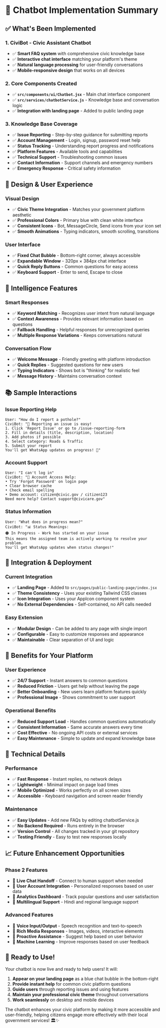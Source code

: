 # 🤖 Chatbot Implementation Summary

## ✅ **What's Been Implemented**

### **1. CiviBot - Civic Assistant Chatbot**
- ✅ **Smart FAQ system** with comprehensive civic knowledge base
- ✅ **Interactive chat interface** matching your platform's theme
- ✅ **Natural language processing** for user-friendly conversations
- ✅ **Mobile-responsive design** that works on all devices

### **2. Core Components Created**
- ✅ **`src/components/ui/Chatbot.jsx`** - Main chat interface component
- ✅ **`src/services/chatbotService.js`** - Knowledge base and conversation logic
- ✅ **Integration with landing page** - Added to public landing page

### **3. Knowledge Base Coverage**
- ✅ **Issue Reporting** - Step-by-step guidance for submitting reports
- ✅ **Account Management** - Login, signup, password reset help
- ✅ **Status Tracking** - Understanding report progress and notifications
- ✅ **Platform Features** - Available tools and capabilities
- ✅ **Technical Support** - Troubleshooting common issues
- ✅ **Contact Information** - Support channels and emergency numbers
- ✅ **Emergency Response** - Critical safety information

## 🎨 **Design & User Experience**

### **Visual Design**
- ✅ **Civic Theme Integration** - Matches your government platform aesthetic
- ✅ **Professional Colors** - Primary blue with clean white interface
- ✅ **Consistent Icons** - Bot, MessageCircle, Send icons from your icon set
- ✅ **Smooth Animations** - Typing indicators, smooth scrolling, transitions

### **User Interface**
- ✅ **Fixed Chat Bubble** - Bottom-right corner, always accessible
- ✅ **Expandable Window** - 320px × 384px chat interface
- ✅ **Quick Reply Buttons** - Common questions for easy access
- ✅ **Keyboard Support** - Enter to send, Escape to close

## 🧠 **Intelligence Features**

### **Smart Responses**
- ✅ **Keyword Matching** - Recognizes user intent from natural language
- ✅ **Context Awareness** - Provides relevant information based on questions
- ✅ **Fallback Handling** - Helpful responses for unrecognized queries
- ✅ **Multiple Response Variations** - Keeps conversations natural

### **Conversation Flow**
- ✅ **Welcome Message** - Friendly greeting with platform introduction
- ✅ **Quick Replies** - Suggested questions for new users
- ✅ **Typing Indicators** - Shows bot is "thinking" for realistic feel
- ✅ **Message History** - Maintains conversation context

## 📚 **Sample Interactions**

### **Issue Reporting Help**
```
User: "How do I report a pothole?"
CiviBot: "📝 Reporting an issue is easy!
1. Click 'Report Issue' or go to /issue-reporting-form
2. Fill in details (title, description, location)
3. Add photos if possible
4. Select category: Roads & Traffic
5. Submit your report
You'll get WhatsApp updates on progress! 📱"
```

### **Account Support**
```
User: "I can't log in"
CiviBot: "🔐 Account Access Help:
• Try 'Forgot Password' on login page
• Clear browser cache
• Check email spelling
• Demo account: citizen@civic.gov / citizen123
Need more help? Contact support@civicare.gov"
```

### **Status Information**
```
User: "What does in progress mean?"
CiviBot: "📊 Status Meanings:
🟠 In Progress - Work has started on your issue
This means the assigned team is actively working to resolve your problem.
You'll get WhatsApp updates when status changes!"
```

## 🚀 **Integration & Deployment**

### **Current Integration**
- ✅ **Landing Page** - Added to `src/pages/public-landing-page/index.jsx`
- ✅ **Theme Consistency** - Uses your existing Tailwind CSS classes
- ✅ **Icon Integration** - Uses your AppIcon component system
- ✅ **No External Dependencies** - Self-contained, no API calls needed

### **Easy Extension**
- ✅ **Modular Design** - Can be added to any page with single import
- ✅ **Configurable** - Easy to customize responses and appearance
- ✅ **Maintainable** - Clear separation of UI and logic

## 🎯 **Benefits for Your Platform**

### **User Experience**
- ✅ **24/7 Support** - Instant answers to common questions
- ✅ **Reduced Friction** - Users get help without leaving the page
- ✅ **Better Onboarding** - New users learn platform features quickly
- ✅ **Professional Image** - Shows commitment to user support

### **Operational Benefits**
- ✅ **Reduced Support Load** - Handles common questions automatically
- ✅ **Consistent Information** - Same accurate answers every time
- ✅ **Cost Effective** - No ongoing API costs or external services
- ✅ **Easy Maintenance** - Simple to update and expand knowledge base

## 🔧 **Technical Details**

### **Performance**
- ✅ **Fast Response** - Instant replies, no network delays
- ✅ **Lightweight** - Minimal impact on page load times
- ✅ **Mobile Optimized** - Works perfectly on all screen sizes
- ✅ **Accessible** - Keyboard navigation and screen reader friendly

### **Maintenance**
- ✅ **Easy Updates** - Add new FAQs by editing chatbotService.js
- ✅ **No Backend Required** - Runs entirely in the browser
- ✅ **Version Control** - All changes tracked in your git repository
- ✅ **Testing Friendly** - Easy to test new responses locally

## 📈 **Future Enhancement Opportunities**

### **Phase 2 Features**
- 🔮 **Live Chat Handoff** - Connect to human support when needed
- 🔮 **User Account Integration** - Personalized responses based on user data
- 🔮 **Analytics Dashboard** - Track popular questions and user satisfaction
- 🔮 **Multilingual Support** - Hindi and regional language support

### **Advanced Features**
- 🔮 **Voice Input/Output** - Speech recognition and text-to-speech
- 🔮 **Rich Media Responses** - Images, videos, interactive elements
- 🔮 **Proactive Assistance** - Suggest help based on user behavior
- 🔮 **Machine Learning** - Improve responses based on user feedback

## 🎉 **Ready to Use!**

Your chatbot is now live and ready to help users! It will:

1. **Appear on your landing page** as a blue chat bubble in the bottom-right
2. **Provide instant help** for common civic platform questions
3. **Guide users** through reporting issues and using features
4. **Maintain your professional civic theme** throughout conversations
5. **Work seamlessly** on desktop and mobile devices

The chatbot enhances your civic platform by making it more accessible and user-friendly, helping citizens engage more effectively with their local government services! 🏛️✨
